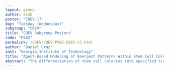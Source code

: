 ```yaml
---
layout: group
author: esmb
poster: "CDEV-17"
day: "Tuesday (Wednesday)"
subgroup: "CDEV"
title: "CDEV Subgroup Posters"
code: "PS02"
permalink: /CDEV/CDEV-PS02-CDEV-17.html
author: "Daniel Cruz"
inst: "Georgia Institute of Technology"
title: "Agent-based Modeling of Emergent Patterns Within Stem Cell Colonies"
abstract: "The differentiation of stem cell colonies into specified tissue types is possible through local and long-distance intercellular communication; however, it is unclear which mechanisms take priority in context-specific situations. Here we consider human induced pluripotent stem cells (hiPSCs) whose therapeutic potential arises from their ability to differentiate into all germ lineages. Prior work in the literature suggests that both cell-autonomous and non-autonomous  (e.g. positional) mechanisms determine cell fate during the differentiation of hiSPCs, producing patterns and other system-level features in the process. Informed by experimental data, we develop a collection of agent-based models (ABMs) whose agents (i.e. cells) are each equipped with local rules that govern how the agents interact with their environment and with each other; the purpose of these ABMs is to simulate the early differentiation of hiPSCs according to different sets of biological assumptions. We also extend an existing mathematical framework which formalizes ABMs to estimate long-term model behavior with respect to time. Our estimates aim to establish connections between local interactions and certain system-level observations. Thus, we study both the emergent behaviors of our ABMs and the dynamics of the local rules governing each agent to ascertain which modes of intercellular communication determine cell fate."
---
```

